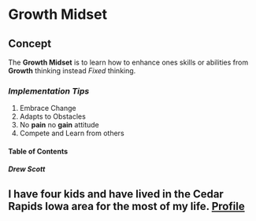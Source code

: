 # Growth Midset
## Concept
The **Growth Midset** is to learn how to enhance ones skills or abilities from **Growth** thinking instead *Fixed* thinking.
### ***Implementation Tips***
  1. Embrace Change
  2. Adapts to Obstacles
  3. No **pain** no **gain** attitude
  4. Compete and Learn from others

#### Table of Contents
##### Drew Scott
I have four kids and have lived in the Cedar Rapids Iowa area for the most of my life.
[Profile]( https://github.com/ascott3312)
   - 
